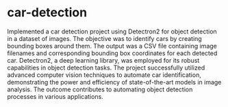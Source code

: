 # car-detection
Implemented a car detection project using Detectron2 for object detection in a dataset of images. The objective was to identify cars by creating bounding boxes around them. The output was a CSV file containing image filenames and corresponding bounding box coordinates for each detected car. Detectron2, a deep learning library, was employed for its robust capabilities in object detection tasks. The project successfully utilized advanced computer vision techniques to automate car identification, demonstrating the power and efficiency of state-of-the-art models in image analysis. The outcome contributes to automating object detection processes in various applications.
